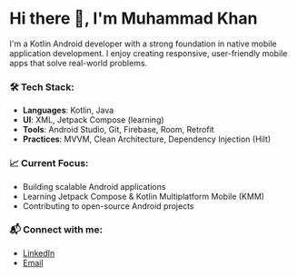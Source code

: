 # Hi there 👋, I'm Muhammad Khan

I'm a Kotlin Android developer with a strong foundation in native mobile application development. I enjoy creating responsive, user-friendly mobile apps that solve real-world problems.

### 🛠️ Tech Stack:
- **Languages**: Kotlin, Java  
- **UI**: XML, Jetpack Compose (learning)  
- **Tools**: Android Studio, Git, Firebase, Room, Retrofit  
- **Practices**: MVVM, Clean Architecture, Dependency Injection (Hilt)

### 📈 Current Focus:
- Building scalable Android applications
- Learning Jetpack Compose & Kotlin Multiplatform Mobile (KMM)
- Contributing to open-source Android projects

### 📬 Connect with me:
- [LinkedIn](https://www.linkedin.com/in/muhammad-khan-0b401233a/)
- [Email](muhammadkhancs0092@gmail.com)
